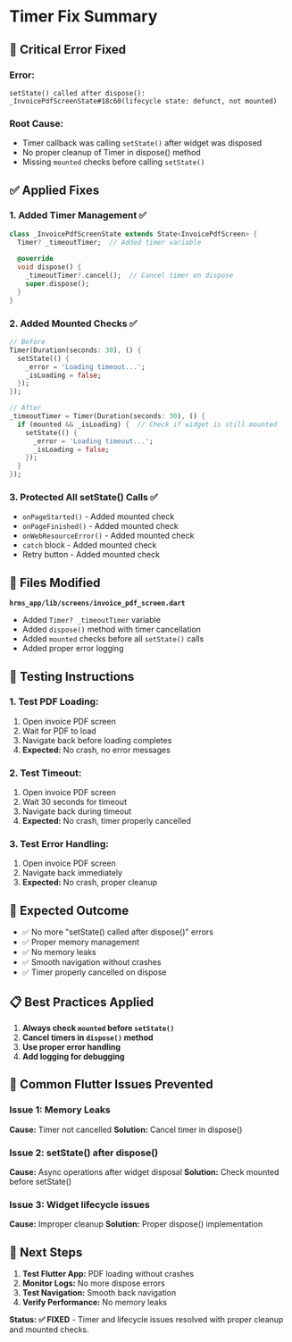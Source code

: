 # Timer Fix Summary

## 🚨 Critical Error Fixed

### Error:
```
setState() called after dispose(): _InvoicePdfScreenState#18c60(lifecycle state: defunct, not mounted)
```

### Root Cause:
- Timer callback was calling `setState()` after widget was disposed
- No proper cleanup of Timer in dispose() method
- Missing `mounted` checks before calling `setState()`

## ✅ Applied Fixes

### 1. Added Timer Management ✅
```dart
class _InvoicePdfScreenState extends State<InvoicePdfScreen> {
  Timer? _timeoutTimer;  // Added timer variable
  
  @override
  void dispose() {
    _timeoutTimer?.cancel();  // Cancel timer on dispose
    super.dispose();
  }
}
```

### 2. Added Mounted Checks ✅
```dart
// Before
Timer(Duration(seconds: 30), () {
  setState(() {
    _error = 'Loading timeout...';
    _isLoading = false;
  });
});

// After
_timeoutTimer = Timer(Duration(seconds: 30), () {
  if (mounted && _isLoading) {  // Check if widget is still mounted
    setState(() {
      _error = 'Loading timeout...';
      _isLoading = false;
    });
  }
});
```

### 3. Protected All setState() Calls ✅
- `onPageStarted()` - Added mounted check
- `onPageFinished()` - Added mounted check  
- `onWebResourceError()` - Added mounted check
- `catch` block - Added mounted check
- Retry button - Added mounted check

## 🔧 Files Modified

**`hrms_app/lib/screens/invoice_pdf_screen.dart`**
- Added `Timer? _timeoutTimer` variable
- Added `dispose()` method with timer cancellation
- Added `mounted` checks before all `setState()` calls
- Added proper error logging

## 🧪 Testing Instructions

### 1. Test PDF Loading:
1. Open invoice PDF screen
2. Wait for PDF to load
3. Navigate back before loading completes
4. **Expected:** No crash, no error messages

### 2. Test Timeout:
1. Open invoice PDF screen
2. Wait 30 seconds for timeout
3. Navigate back during timeout
4. **Expected:** No crash, timer properly cancelled

### 3. Test Error Handling:
1. Open invoice PDF screen
2. Navigate back immediately
3. **Expected:** No crash, proper cleanup

## 🎯 Expected Outcome

- ✅ No more "setState() called after dispose()" errors
- ✅ Proper memory management
- ✅ No memory leaks
- ✅ Smooth navigation without crashes
- ✅ Timer properly cancelled on dispose

## 📋 Best Practices Applied

1. **Always check `mounted` before `setState()`**
2. **Cancel timers in `dispose()` method**
3. **Use proper error handling**
4. **Add logging for debugging**

## 🚨 Common Flutter Issues Prevented

### Issue 1: Memory Leaks
**Cause:** Timer not cancelled
**Solution:** Cancel timer in dispose()

### Issue 2: setState() after dispose()
**Cause:** Async operations after widget disposal
**Solution:** Check mounted before setState()

### Issue 3: Widget lifecycle issues
**Cause:** Improper cleanup
**Solution:** Proper dispose() implementation

## 📱 Next Steps

1. **Test Flutter App:** PDF loading without crashes
2. **Monitor Logs:** No more dispose errors
3. **Test Navigation:** Smooth back navigation
4. **Verify Performance:** No memory leaks

**Status: ✅ FIXED** - Timer and lifecycle issues resolved with proper cleanup and mounted checks. 
